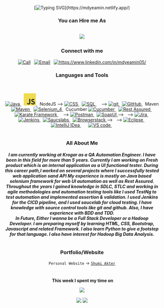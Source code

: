 <div align="center">
 
[![Typing SVG](https://readme-typing-svg.herokuapp.com?size=32&duration=4000&color=34385e&center=true&width=1000&lines=Hello,+This+is++Shumi+Akter...;But,+You+can+also+call+me+a++Java+Lover...;Thank+You+so+much+for+yor+time+to+visiting+My+Profile...)](https://mdyeamin.netlify.app/)

<!-- You can use + symbol or %20 to give a space between words -->
<!-- WE WILL chnage https://mdyeamin.netlify.app/ when we create profile -->
 <h3 align="center">You can Hire me As</h3> 
<!--  DS%20|%20Algorithms%20|%20OOP%20;  -->
<h2 align="center">
<a href="https://mdyeamin.netlify.app/"><img src="https://readme-typing-svg.herokuapp.com?lines=Software%20QA+Automation+Engineer+;Functional+Tester%20|%20API+Tester%20|%20Test+Analyst;//Mobile+Automation+Engineer;SQE%20|%20SDET%20;&center=true&color=98acf2&width=500&height=50"></a>
</h2>
</div>

<h3 align="center">Connect with me</h3>
<p align="center">
  <a title = "646-250-7944" href="" target="blank"><img align="center" src="https://i.pinimg.com/originals/84/4e/8c/844e8cd4ab26c82286238471f0e5a901.png" alt="Call" height="40" width="40" /></a>
  &nbsp;
  <a title = "shmktar@gmail.com"  href="" target="blank"><img align="center" src="https://mailmeteor.com/logos/assets/PNG/Gmail_Logo_256px.png" alt="Email" height="30" width="40" /></a>
  &nbsp;
<!-- Use your linkedin account url at href -->
<a title = "LinkedIn" href="https://www.linkedin.com/feed/" target="blank"><img align="center" src="https://raw.githubusercontent.com/rahuldkjain/github-profile-readme-generator/master/src/images/icons/Social/linked-in-alt.svg" alt="https://www.linkedin.com/in/mdyeamin05/" height="30" width="40" /></a>
<!-- <a title = "Facebook" href="https://www.facebook.com/mohammad.t.sharkar" target="blank"><img align="center" src="https://raw.githubusercontent.com/rahuldkjain/github-profile-readme-generator/master/src/images/icons/Social/facebook.svg" alt="https://facebook.com/mdyeamin05" height="30" width="40" /></a> -->
<!-- <a title = "Twitter" href="https://twitter.com/tofael483" target="blank"><img align="center" src="https://raw.githubusercontent.com/rahuldkjain/github-profile-readme-generator/master/src/images/icons/Social/twitter.svg" alt="@rasel__official" height="30" width="40" /></a> -->
<!-- <a href="https://stackoverflow.com/users/16836780/md-yeamin" target="blank"><img align="center" src="https://raw.githubusercontent.com/rahuldkjain/github-profile-readme-generator/master/src/images/icons/Social/stack-overflow.svg" alt="16836780/md-yeamin" height="40" width="40" /></a> -->
<!-- <a href="https://medium.com/@coderyeamin" target="blank"><img align="center" src="https://raw.githubusercontent.com/rahuldkjain/github-profile-readme-generator/master/src/images/icons/Social/medium.svg" alt="@coderyeamin" height="30" width="40" /></a>
<a href="https://discord.gg/Md Yeamin#6366" target="blank"><img align="center" src="https://raw.githubusercontent.com/rahuldkjain/github-profile-readme-generator/master/src/images/icons/Social/discord.svg" alt="Md Yeamin#6366" height="30" width="40" /></a>
  <a href="https://www.youtube.com/c/raselofficialyoutube" target="blank"><img align="center" src="https://raw.githubusercontent.com/rahuldkjain/github-profile-readme-generator/master/src/images/icons/Social/youtube.svg" alt="raselofficialyoutube" height="30" width="40" /></a> -->
</p>

<h3 align="center">Languages and Tools</h3>
</br>
<p align="center">
  <!--Others-->
<!--   Java  -->
  <a title = "Java" href="https://www.oracle.com/java/technologies/downloads/" target="_blank"> <img src="https://cdn-icons-png.flaticon.com/512/226/226777.png" alt="Java" height= "40" width="50"/> </a>
      &nbsp;
  <!-- Python -->
<!-- <a title = "Python" href="https://www.python.org/" target="_blank"> <img src="https://upload.wikimedia.org/wikipedia/commons/thumb/c/c3/Python-logo-notext.svg/1024px-Python-logo-notext.svg.png" alt="Python " height= "40" width="40"/> </a>
<!-- &nbsp; -->
  <!-- JS -->
<a title = "JavaScript" href="https://www.javascript.com/" target="_blank"> <img src="https://raw.githubusercontent.com/devicons/devicon/master/icons/javascript/javascript-original.svg" alt="javascript" width="40" /> </a> 
  &nbsp; 
 NodeJS --> 
<!--  <a title = "NodeJS" href="https://nodejs.org/en/" target="_blank"> <img src="https://raw.githubusercontent.com/devicons/devicon/master/icons/nodejs/nodejs-original-wordmark.svg" alt="nodejs" width="40" />
  &nbsp; -->
  <!-- HTML
  <a title = "HTML" href="https://html.com/" target="_blank"> <img src="https://cdn-icons-png.flaticon.com/512/143/143655.png" alt="HTML" width="40" /> </a>
  &nbsp;
  <!-- CSS -->
  <a title = "CSS" href="https://developer.mozilla.org/en-US/docs/Web/CSS" target="_blank"> <img src="https://cdn4.iconfinder.com/data/icons/social-media-logos-6/512/121-css3-512.png" alt="CSS" width="40" /> </a>
  &nbsp;
   <!-- Bootstrap -->
<!--   <a title = "Bootstrap" href="https://getbootstrap.com/" target="_blank"> <img src="https://getbootstrap.com/docs/5.2/assets/brand/bootstrap-logo-shadow.png" alt="bootstrap"  height= "45" width="50" /> </a>
  &nbsp; -->
  <!-- SQL  -->
  <a title = "Oracle SQL Developer" href="https://www.oracle.com/database/sqldeveloper/" target="_blank"> <img src="https://upload.wikimedia.org/wikipedia/en/thumb/6/68/Oracle_SQL_Developer_logo.svg/1200px-Oracle_SQL_Developer_logo.svg.png" alt="SQL" width="40"/> </a>
  &nbsp;
  <!-- MYSQL 
  <a title = "MySQL" href="https://www.mysql.com/" target="_blank"> <img src="https://pngimg.com/uploads/mysql/mysql_PNG23.png" alt="MYSQL" width="40" /> </a>
  &nbsp;
<!--  <!-- MongoDb -->
<!--  <a title= "MongoDB" href="https://www.mongodb.com/" target="_blank"> <img src="https://raw.githubusercontent.com/devicons/devicon/master/icons/mongodb/mongodb-original-wordmark.svg" alt="mongodb" width="40" />  </a>  -->
  &nbsp;  -->
  <!-- git -->
  <a title = "Git" href="https://git-scm.com/downloads" target="_blank"> <img src="https://www.vectorlogo.zone/logos/git-scm/git-scm-icon.svg" alt="git" width="40" /> </a>
  &nbsp; 
  <!-- GitHub  -->
  <a title = "Github" href="https://github.com/alnumanqa" target="_blank"> <img src="https://cdn4.iconfinder.com/data/icons/iconsimple-logotypes/512/github-512.png" alt="GitHub" width="40"/> </a> 
  &nbsp;  
  Maven
<a title = "Maven" href="https://maven.apache.org/download.cgi" target="_blank"> <img src="https://encrypted-tbn0.gstatic.com/images?q=tbn:ANd9GcRVJzOSI3AtkpYVLkOtbzVJry5wy83535JC2jEh_3og561Cui0BB1QWcz3xpTkWY-vFCXM&usqp=CAU" alt="Maven" width="40"/> </a>
&nbsp;
  <!-- Selenium_4  -->
<a title = "Selenium" href="https://www.selenium.dev/downloads/" target="_blank"> <img src="https://upload.wikimedia.org/wikipedia/commons/thumb/d/d5/Selenium_Logo.png/1200px-Selenium_Logo.png" alt="Selenium_4 " width="40"/> </a>
&nbsp;
  Cucumber 
  <a title= "BDD Cucumber"  href="https://cucumber.io/" target="_blank"> <img src="https://seeklogo.com/images/C/cucumber-logo-D727C551CE-seeklogo.com.png" alt="Cucumber" width="40"/> </a>
  &nbsp;  
  <!-- Rest Assured  -->
   <a title = "Rest-Assured" href="https://rest-assured.io/" target="_blank"> <img src="https://avatars.githubusercontent.com/u/19369327?s=280&v=4" alt="Rest Assured " width="40"/> </a>
   &nbsp;
  <!-- Karate Framework -->
<a title = "Karate" href="https://karatelabs.github.io/karate/karate-core/" target="_blank"> <img src="https://upload.wikimedia.org/wikipedia/commons/thumb/f/f7/Karate_software_logo.svg/1200px-Karate_software_logo.svg.png" alt="Karate Framework " width="40"/> </a>
  &nbsp;
<!-- <!--   <!-- Appium  -->
<!--    <a title = "Appium" href="https://appium.io/" target="_blank"> <img src="https://cdn.testingbot.com/assets/integrations/appium-75e88eb18ca3b2ce63d641547ce06398c8ecd971ed17187c9134c8d205465f18.svg" alt="Appium" width="40"/> </a> -->
  &nbsp; --> 
  <!-- Postman  -->
  <a title = "Postman" href="https://www.postman.com/downloads/" target="_blank"> <img src="https://seeklogo.com/images/P/postman-logo-F43375A2EB-seeklogo.com.png" alt="Postman" width="40"/> </a>
  &nbsp;
<!-- <!--     <!-- SoapUI  -->
  <a title = "SoapUI" href="https://www.soapui.org/" target="_blank"> <img src="https://cdn.icon-icons.com/icons2/1381/PNG/512/soapui_93772.png" alt="SoapUI" height = "45" width="45"/> </a> -->
  &nbsp; -->
  <!-- Jira  -->
   <a title = "JIRA" href="https://www.atlassian.com/software/jira" target="_blank"> <img src="https://symphony.com/wp-content/uploads/2020/12/sd-integrations-logo-jira.png" alt="Jira" width="40"/> </a>
   &nbsp;
   <!--Jenkins-->
<a title = "Jenkins" href="https://www.jenkins.io/" target="_blank"> <img src="https://wiki.jenkins-ci.org/JENKINS/attachments/2916393/57409617.png" alt="Jenkins" width="40"/> </a>
&nbsp;
  <!--Saucslabs-->
 <a title = "Sauce Labs" href="https://saucelabs.com/" target="_blank"> <img src="https://res.cloudinary.com/crunchbase-production/image/upload/c_lpad,f_auto,q_auto:eco,dpr_1/v1479221701/v0d4moz4jx0wultjuxec.png" alt="Saucslabs" width="40"/> </a> 
 &nbsp; 
<!-- <!--   <!-- Browserstack  -->
  <a title = "BrowserStack" href="https://www.browserstack.com/"  target="_blank"> <img src="https://cdn.freebiesupply.com/logos/large/2x/browserstack-logo-png-transparent.png" alt="Browserstack" width="40"/> </a> -->
  &nbsp; -->
  <!-- SDLC  -->
<!--   <a href="" target="_blank"> <img src="https://t4.ftcdn.net/jpg/05/41/91/07/360_F_541910787_PROoPe5SAXpM1ZQbD0kJtXHDp1pjjfcV.jpg" alt="SDLC" width="40"/> </a>
  &nbsp; -->
  <!-- Eclipse  -->
<a title = "Eclipse" href="https://www.eclipse.org/downloads/" target="_blank"> <img src="https://cdn.freebiesupply.com/logos/large/2x/eclipse-11-logo-svg-vector.svg" alt="Eclipse" width="40"/> </a>
&nbsp;
  <!-- IntelliJ IDea -->
<a title= "IntelliJ IDEA" href="https://www.jetbrains.com/idea/" target="_blank"> <img src="https://upload.wikimedia.org/wikipedia/commons/thumb/9/9c/IntelliJ_IDEA_Icon.svg/1200px-IntelliJ_IDEA_Icon.svg.png" alt="IntelliJ IDea " width="40"/> </a>
&nbsp;
<!-- Pycharm -->
<!-- <a title = "PyCharm" href="https://www.jetbrains.com/pycharm/" target="_blank"> <img src="https://upload.wikimedia.org/wikipedia/commons/thumb/1/1d/PyCharm_Icon.svg/512px-PyCharm_Icon.svg.png?20200803065702" alt="Pycharm " width="40"/> </a> -->
&nbsp;
<!-- Webstorm -->
<!-- <a title = "WebStorm" href="https://www.jetbrains.com/webstorm/" target="_blank"> <img src="https://upload.wikimedia.org/wikipedia/commons/thumb/c/c0/WebStorm_Icon.svg/1200px-WebStorm_Icon.svg.png" alt="Webstorm " width="40"/> </a> -->
&nbsp;
 <!-- VS code  -->
<a title = "VSCode" href="https://code.visualstudio.com/"target="_blank"> <img src="https://upload.wikimedia.org/wikipedia/commons/thumb/9/9a/Visual_Studio_Code_1.35_icon.svg/2048px-Visual_Studio_Code_1.35_icon.svg.png" alt="VS code " width="40"/> </a>
&nbsp;
<!--   Hadoop -->
<!-- <a href="" target="_blank"> <img src="https://seeklogo.com/images/H/hadoop-logo-608148F581-seeklogo.com.png" alt="Hadoop " width="40"/> </a>
&nbsp; -->
</p> 

<div align="center">
<h1 align="center"></h1>  
<!-- <img width="105" height="105" src="" /> -->
<h3>All About Me</h3>
<!-- You can write at your own -->
<h5>  
I am currently working at Krogar as a QA Automation Engineer. I have been in this field for more than 5 years.
Currently I am working on Fresh product which is an internal application as a UI functional tester. 
During this career path,I worked on several projects where I successfully tested web application sand API
My experience is mostly on Java based selenium framework for web UI automation as well as Rest Assured.
Throughout the years I gained knowledge in SDLC, STLC and working in agile methodologies and automation testing tools like
I used TestNg to test automation and implemented  assertion & validation. I used Jenkins for the CICD pipeline, and I used saucelab for cloud testing. I have knowledge with source control tools like git and github.
Also, I have experience with BDD and TDD.
<br>
In Future, Either I wanna be a Full Stack Developer or a Hadoop Developer. I am preparing myself by learning HTML, CSS, Bootstrap, Javascript and related Framework. I also learn Python to give a footstep for that language. I also have interest for Hadoop Big Data Analysis.
</h5>
</div>

 <!--- Portfolio/Website --->  
  
<div align="center">
<h1 align="center"></h1>  
<!-- <img width="105" height="105" src="" /> -->
<h3>Portfolio/Website</h3>
   
  `Personal Website` -> <a href="https://mdyeamin.netlify.app/" target="_blank">`Shumi Akter`</a>
  
<!--   <h3 align="center">
    my creation another website 
    </h2>
   
  `West More Land's` -> <a href="https://west-more-land-s.web.app/" target="_blank">`website`</a>|
  `frontend` -> <a href="https://github.com/mdyeamin/-niche-website-client-side" target="_blank">`Github code`</a>|
  `backend` -> <a href="https://github.com/mdyeamin/-niche-website-server-side" target="_blank">`Github code`</a>
   </br>

`Travel curios` -> <a href="https://travel-curiosity.web.app/" target="_blank">`website`</a>|
`frontend` -> <a href="https://github.com/mdyeamin/tourism-or-delivery-website-client-side" target="_blank">`Github code`</a>|
`backend` -> <a href="https://github.com/mdyeamin/tourism-or-delivery-website-server-side" target="_blank">`Github code`</a>

`Health Sense` -> <a href="https://health-sense-d3b2a.web.app/" target="_blank">`website`</a>|
`frontend` -> <a href="https://github.com/mdyeamin/-healthcare-react-firebase" target="_blank">`Github code`</a>| -->

  <!-- `backend` -> <a href="https://github.com/mdyeamin/-niche-website-server-side" target="_blank">`Github code`</a> -->

<!-- `Code Education` -> <a href="https://procodeeducation.netlify.app/" target="_blank">`website`</a>|
`frontend` -> <a href="https://github.com/mdyeamin/review-website-react" target="_blank">`Github code`</a>| 

  <div align="center">
<img height="40" src="img/152370900-69dce999-2e00-4227-9547-917fa1a4b06e.png" />
  </div> 

<hr> -->

<!-- most used language  -->
<div align="center">
<h1 align="center"></h1>  
<!-- <img width="105" height="105" src="" /> -->
<!-- <h3></h3> -->

&nbsp;**This week I spent my time on**

 <p align="center">
  <img width="420px" src="https://github-readme-stats.vercel.app/api/top-langs/?username=ShumiAkter&hide=TeX&layout=compact&theme=radical&hide_border=true&bg_color=1F222E" />

<!-- wakatime  -->
<!--START_SECTION:waka-->

 <!-- ![md yeamin wakatime stats](https://wakatime.com/share/@mdyeamin/54d5a533-f4e7-46c1-979d-0342a1b4a0e5.svg)  -->

<!-- <img  width="420px" alt="This week I spent my time on" src="https://wakatime.com/share/@mdyeamin/de026aac-1367-42ce-b23e-5d840c3d2fef.svg"> -->

</p>

<p align="center">
  <img width="420px" src="https://github-readme-stats.vercel.app/api?username=shumiakter&count_private=true&show_icons=true&theme=material-palenight&hide_border=true&bg_color=1F222E" />
  <img width="420px" src="https://github-readme-streak-stats.herokuapp.com?user=tofaelkabir&theme=material-palenight&hide_border=true&fire=C77800&ring=7C2AE8&background=1F222E" />
</p>

